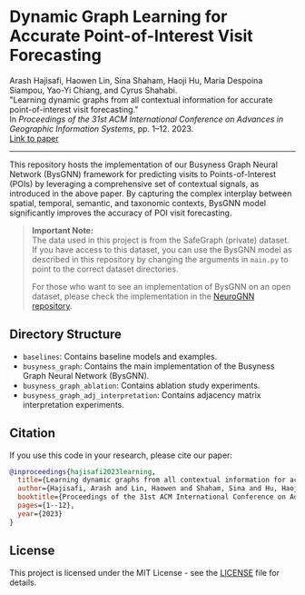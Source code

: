 # Dynamic Graph Learning for Accurate Point-of-Interest Visit Forecasting

Arash Hajisafi, Haowen Lin, Sina Shaham, Haoji Hu, Maria Despoina Siampou, Yao-Yi Chiang, and Cyrus Shahabi.  
"Learning dynamic graphs from all contextual information for accurate point-of-interest visit forecasting."  
In *Proceedings of the 31st ACM International Conference on Advances in Geographic Information Systems*, pp. 1–12. 2023.  
[Link to paper](https://dl.acm.org/doi/abs/10.1145/3589132.3625567)

---

This repository hosts the implementation of our Busyness Graph Neural Network (BysGNN) framework for predicting visits to Points-of-Interest (POIs) by leveraging a comprehensive set of contextual signals, as introduced in the above paper. By capturing the complex interplay between spatial, temporal, semantic, and taxonomic contexts, BysGNN model significantly improves the accuracy of POI visit forecasting.

> **Important Note:**  
> The data used in this project is from the SafeGraph (private) dataset. If you have access to this dataset, you can use the BysGNN model as described in this repository by changing the arguments in `main.py` to point to the correct dataset directories.
> 
> For those who want to see an implementation of BysGNN on an open dataset, please check the implementation in the [NeuroGNN repository](https://github.com/USC-InfoLab/NeuroGNN/).

## Directory Structure

- `baselines`: Contains baseline models and examples.
- `busyness_graph`: Contains the main implementation of the Busyness Graph Neural Network (BysGNN).
- `busyness_graph_ablation`: Contains ablation study experiments.
- `busyness_graph_adj_interpretation`: Contains adjacency matrix interpretation experiments.


## Citation

If you use this code in your research, please cite our paper:

```bibtex
@inproceedings{hajisafi2023learning,
  title={Learning dynamic graphs from all contextual information for accurate point-of-interest visit forecasting},
  author={Hajisafi, Arash and Lin, Haowen and Shaham, Sina and Hu, Haoji and Siampou, Maria Despoina and Chiang, Yao-Yi and Shahabi, Cyrus},
  booktitle={Proceedings of the 31st ACM International Conference on Advances in Geographic Information Systems},
  pages={1--12},
  year={2023}
}
```

## License

This project is licensed under the MIT License - see the [LICENSE](LICENSE) file for details.
